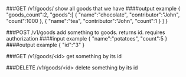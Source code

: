 ###GET /v1/goods/
show all goods that we have
####output example
    {
       "goods_count":2,
       "goods":[
          {
            "name":"chocolate",
            "contributor":"John",
            "count":1000
          },
          {
            "name":"tea",
            "contributor":"John",
            "count":1
          }
       ]
    }
    
###POST /v1/goods
add something to goods. returns id. requires authorization
####input example
    {
       "name":"potatoes",
       "count":5
    }
####output example
    {
       "id":"3"
    }
    
###GET /v1/goods/\<id\>
get something by its id
    
###DELETE /v1/goods/\<id\>
delete something by its id
